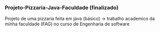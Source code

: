 ### Projeto-Pizzaria-Java-Faculdade (finalizado)

  Projeto de uma pizzaria feita em java (básico) -> trabalho academico da minha faculdade (FAG) 
    no curso de Engenharia de software

